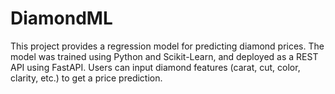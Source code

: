 # DiamondML
This project provides a regression model for predicting diamond prices. The model was trained using Python and Scikit-Learn, and deployed as a REST API using FastAPI. Users can input diamond features (carat, cut, color, clarity, etc.) to get a price prediction.
